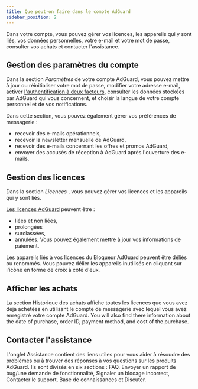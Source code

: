 ```yaml
---
title: Que peut-on faire dans le compte AdGuard
sidebar_position: 2
---
```


Dans votre compte, vous pouvez gérer vos licences, les appareils qui y sont liés, vos données personnelles, votre e-mail et votre mot de passe, consulter vos achats et contacter l'assistance.

## Gestion des paramètres du compte

Dans la section *Paramètres* de votre compte AdGuard, vous pouvez mettre à jour ou réinitialiser votre mot de passe, modifier votre adresse e-mail, activer [l'authentification à deux facteurs](../2fa), consulter les données stockées par AdGuard qui vous concernent, et choisir la langue de votre compte personnel et de vos notifications.

Dans cette section, vous pouvez également gérer vos préférences de messagerie :

- recevoir des e-mails opérationnels,
- recevoir la newsletter mensuelle de AdGuard,
- recevoir des e-mails concernant les offres et promos AdGuard,
- envoyer des accusés de réception à AdGuard après l'ouverture des e-mails.

## Gestion des licences

Dans la section *Licences* , vous pouvez gérer vos licences et les appareils qui y sont liés.

[Les licences AdGuard](../../license/what-is) peuvent être :

- liées et non liées,
- prolongées
- surclassées,
- annulées. Vous pouvez également mettre à jour vos informations de paiement.

Les appareils liés à vos licences du Bloqueur AdGuard peuvent être déliés ou renommés. Vous pouvez délier les appareils inutilisés en cliquant sur l'icône en forme de croix à côté d'eux.

## Afficher les achats

La section Historique des achats affiche toutes les licences que vous avez déjà achetées en utilisant le compte de messagerie avec lequel vous avez enregistré votre compte AdGuard. You will also find there information about the date of purchase, order ID, payment method, and cost of the purchase.

## Contacter l'assistance

L'onglet Assistance contient des liens utiles pour vous aider à résoudre des problèmes ou à trouver des réponses à vos questions sur les produits AdGuard. Ils sont divisés en six sections : FAQ, Envoyer un rapport de bug/une demande de fonctionnalité, Signaler un blocage incorrect, Contacter le support, Base de connaissances et Discuter.
